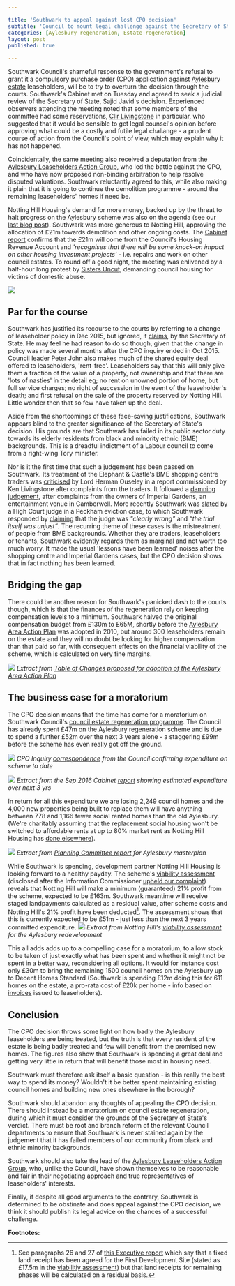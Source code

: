```yaml
---

title: 'Southwark to appeal against lost CPO decision'
subtitle: 'Council to mount legal challenge against the Secretary of State'
categories: [Aylesbury regeneration, Estate regeneration]
layout: post
published: true

---
```

Southwark Council's shameful response to the government's refusal to grant it a compulsory purchase order (CPO) application against  [Aylesbury estate](http://35percent.org/aylesbury-estate) leaseholders, will be to try to overturn the decision through the courts.  Southwark's Cabinet met on Tuesday and agreed to seek a judicial review of the Secretary of State, Sajid Javid's decision.
Experienced observers attending the meeting noted that some members of the committee had some reservations, [Cllr Livingstone](https://twitter.com/livingstone_rj) in particular, who suggested that it would be sensible to get legal counsel's opinion before approving what could be a costly and futile legal challange - a prudent course of action from the Council's point of view, which may explain why it has not happened.

Coincidentally, the same meeting also received a deputation from the [Aylesbury Leaseholders Action Group](http://halag.wordpress.com), who led the battle against the CPO, and who have now proposed non-binding arbitration to help resolve disputed valuations. Southwark reluctantly agreed to this, while also making it plain that it is going to continue the demolition programme - around the remaining leaseholders' homes if need be.

Notting Hill Housing's demand for more money, backed up by the threat to halt progress on the Aylesbury scheme was also on the agenda  (see our [last blog post](http://35percent.org/2016-09-18-aylesbury-compulsory-purchase-order-rejected/#notting-hill-gets-cold-feet)). Southwark was more generous to Notting Hill, approving the allocation of £21m towards demolition and other ongoing costs. The [Cabinet report](http://moderngov.southwark.gov.uk/documents/s63817/Report.Aylesbury%20Regeneration%20Delivery.pdf) confirms that the £21m will come from the Council's Housing Revenue Account and _'recognises that there will be some knock-on impact on other housing investment projects'_ - i.e. repairs and work on other council estates. To round off a good night, the meeting was enlivened by a half-hour long protest by [Sisters Uncut](http://www.sistersuncut.org), demanding council housing for victims of domestic abuse. 

![](http://35percent.org/img/20sepcabinet.jpg)

## Par for the course

Southwark has justified its recourse to the courts by referring to a change of leaseholder policy in Dec 2015, but ignored, it [claims](http://www.southwark.gov.uk/news/article/2188/southwark_council_will_seek_judicial_review_over_aylesbury_estate_cpo_decision), by the Secretary of State.  He may feel he had reason to do so though, given that the change in policy was made several months after the CPO inquiry ended in Oct 2015.  Council leader Peter John also makes much of the shared equity deal offered to leaseholders, 'rent-free'. Leaseholders say that this will only give them a fraction of the value of a property, not ownership and that there are 'lots of nasties' in the detail eg; no rent on unowned portion of home, but full service charges; no right of succession in the event of the leaseholder's death; and first refusal on the sale of the property reserved by Notting Hill. Little wonder then that so few have taken up the deal.

Aside from the shortcomings of these face-saving justifications, Southwark appears blind to the greater significance of the Secretary of State's decision. His grounds are that Southwark has failed in its public sector duty towards its elderly residents from black and minority ethnic (BME) backgrounds. This is a dreadful indictment of a Labour council to come from a right-wing Tory minister.

Nor is it the first time that such a judgement has been passed on Southwark. Its treatment of the Elephant & Castle's BME shopping centre traders was [criticised](http://35percent.org/2015-11-04-southwark-resolves-to-use-cpo-powers-for-shopping-centre-retailers/) by Lord Herman Ouseley in a report commissioned by Ken Livingstone after complaints from the traders. It followed a [damning judgement](https://www.theguardian.com/uk/2004/apr/06/race.arts), after complaints from the owners of Imperial Gardens, an  entertainment venue in Camberwell. More recently Southwark was [slated](http://www.independent.co.uk/news/uk/crime/judge-blasts-southwark-council-for-evicting-sudanese-tenant-and-destroying-his-possessions-9796994.html) by a High Court judge in a Peckham eviction case, to which Southwark responded by [claiming](http://www.southwarknews.co.uk/news/confusion-surrounds-sudden-resignation-of-labour-councillor/) that the judge was _"clearly wrong"_ and _“the trial itself was unjust”_.  The recurring theme of these cases is the mistreatment of people from BME backgrounds.  Whether they are traders, leaseholders or tenants, Southwark evidently regards them as marginal and not worth too much worry.  It made the usual 'lessons have been learned' noises after the shopping centre and Imperial Gardens cases, but the CPO decision shows that in fact nothing has been learned.

## Bridging the gap
There could be another reason for Southwark's panicked dash to the courts though, which is that the finances of the regeneration rely on keeping compensation levels to a minimum. Southwark halved the original compensation budget from £130m to £65M, shortly before the [Aylesbury Area Action Plan](http://www.southwark.gov.uk/downloads/download/4444/area_action_plans) was adopted in 2010, but around 300 leaseholders remain on the estate and they will no doubt be looking for higher compensation than that paid so far, with consequent effects on the financial viability of the scheme, which is calculated on very fine margins.

![](http://35percent.org/img/Recommended_Changes.png)
*Extract from [Table of Changes proposed for adoption of the Aylesbury Area Action Plan](http://35percent.org/img/Table_of_Recommended_Changes.pdf)*

## The business case for a moratorium 
The CPO decision means that the time has come for a moratorium on Southwark Council's [council estate regeneration programme](http://35percent.org/the-southwark-clearances). The Council has already spent £47m on the Aylesbury regeneration scheme and is due to spend a further £52m over the next 3 years alone - a staggering £99m before the scheme has even really got off the ground. 

![](http://35percent.org/img/expenditure.png)
*CPO Inquiry [correspondence](http://35percent.org/img/alag_cpoinquiry_correspondence.pdf) from the Council confirming expenditure on scheme to date*

![](http://35percent.org/img/aylesburyspendprofile.png)
*Extract from the Sep 2016 Cabinet [report](http://moderngov.southwark.gov.uk/documents/s63817/Report.Aylesbury%20Regeneration%20Delivery.pdf) showing estimated expenditure over next 3 yrs*

In return for all this expenditure we are losing 2,249 council homes and the 4,000 new properties being built to replace them will have anything between 778 and 1,166 fewer social rented homes than the old Aylesbury. (We're charitably assuming that the replacement social housing won't be switched to affordable rents at up to 80% market rent as Notting Hill Housing has [done elsewhere](http://35percent.org/redefining-social-rent/#bermondsey-spa-site-c5-10ap3010)).

![](http://35percent.org/img/aylesburynetloss.png)
*Extract from [Planning Committee report](http://planbuild.southwark.gov.uk/documents/?GetDocument=%7b%7b%7b!Vbu5QpckfYCnJrulzlWyuQ%3d%3d!%7d%7d%7d) for Aylesbury masterplan*

While Southwark is spending, development partner Notting Hill Housing is looking forward to a healthy payday.  The scheme's [viability assessment](/img/document.pdf) (disclosed after the Information Commissioner [upheld our complaint](https://ico.org.uk/media/action-weve-taken/decision-notices/2016/1624349/fs_50589692.pdf)) reveals that Notting Hill will make a minimum (guaranteed) 21% profit from the scheme, expected to be £163m.  Southwark meantime will receive staged landpayments calculated as a residual value, after scheme costs and Notting Hill's 21% profit have been deducted[^1].  The assessment shows that this is currently expected to be £51m - just less than the next 3 years committed expenditure. ![](http://35percent.org/img/profitshare.png)
*Extract from Notting Hill's [viability assessment](http://35percent.org/img/document.pdf) for the Aylesbury redevelopment*

This all adds adds up to a compelling case for a moratorium, to allow stock to be taken of just exactly what has been spent and whether it might not be spent in a better way, reconsidering all options.  It would for instance cost only £30m to bring the remaining 1500 council homes on the Aylesbury up to Decent Homes Standard (Southwark is spending £12m doing this for 611 homes on the estate, a pro-rata cost of £20k per home - info based on [invoices](http://crappistmartin.github.io/images/DHS_MajorWorks_Section20Invoice.pdf) issued to leaseholders).

## Conclusion
The CPO decision throws some light on how badly the Aylesbury leaseholders are being treated, but the truth is that every resident of the estate is being badly treated and few will benefit from the promised new homes. The figures also show that Southwark is spending a great deal and getting very little in return that will benefit those most in housing need.

Southwark must therefore ask itself a basic question - is this really the best way to spend its money?  Wouldn't it be better spent maintaining existing council homes and building new ones elsewhere in the borough?

Southwark should abandon any thoughts of appealing the CPO decision. There should instead be a moratorium on council estate regeneration, during which it must consider the grounds of the Secretary of State's verdict.  There must be root and branch reform of the relevant Council departments to ensure that Southwark is never stained again by the judgement that it has failed members of our community from black and ethnic minority backgrounds.

Southwark should also take the lead of the [Aylesbury Leaseholders Action Group](http://halag.wordpress.com), who, unlike the Council, have shown themselves to be reasonable and fair in their negotiating approach and true representatives of leaseholders' interests.

Finally, if despite all good arguments to the contrary, Southwark is determined to be obstinate and does appeal against the CPO decision, we think it should publish its legal advice on the chances of a successful challenge.

__Footnotes:__

[^1]: See paragraphs 26 and 27 of [this Executive report](http://moderngov.southwark.gov.uk/documents/s44910/Report.pdf) which say that a fixed land receipt has been agreed for the First Development Site (stated as £17.5m in the [viabilitiy assessment](http://35percent.org/img/document.pdf)) but that land receipts for remaining phases will be calculated on a residual basis.

